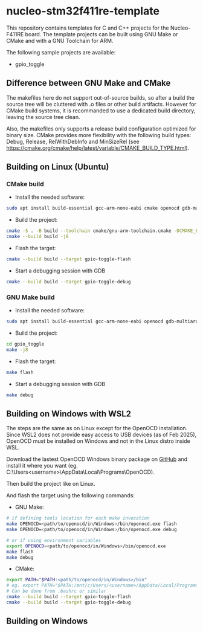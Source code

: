 # nucleo-stm32f411re-template

This repository contains templates for C and C++ projects for the Nucleo-F411RE
board. The template projects can be built using GNU Make or CMake and with a
GNU Toolchain for ARM.

The following sample projects are available:
- gpio_toggle

## Difference between GNU Make and CMake

The makefiles here do not support out-of-source builds, so after a build the
source tree will be cluttered with .o files or other build artifacts.
However for CMake build systems, it is recommanded to use a dedicated build
directory, leaving the source tree clean.

Also, the makefiles only supports a release build configuration optimized for
binary size. CMake provides more flexibility with the following build types:
Debug, Release, RelWithDebInfo and MinSizeRel
(see https://cmake.org/cmake/help/latest/variable/CMAKE_BUILD_TYPE.html).

## Building on Linux (Ubuntu)

### CMake build

- Install the needed software:
```bash
sudo apt install build-essential gcc-arm-none-eabi cmake openocd gdb-multiarch
```

- Build the project:
```bash
cmake -S . -B build --toolchain cmake/gnu-arm-toolchain.cmake -DCMAKE_BUILD_TYPE=Debug
cmake --build build -j8
```

- Flash the target:
```bash
cmake --build build --target gpio-toggle-flash
```

- Start a debugging session with GDB
```bash
cmake --build build --target gpio-toggle-debug
```

### GNU Make build

- Install the needed software:
```bash
sudo apt install build-essential gcc-arm-none-eabi openocd gdb-multiarch
```

- Build the project:
```bash
cd gpio_toggle
make -j8
```

- Flash the target:
```bash
make flash
```

- Start a debugging session with GDB
```bash
make debug
```

## Building on Windows with WSL2

The steps are the same as on Linux except for the OpenOCD installation.
Since WSL2 does not provide easy access to USB devices (as of Feb 2025), OpenOCD
must be installed on Windows and not in the Linux distro inside WSL.

Download the lastest OpenOCD Windows binary package on
[GitHub](https://github.com/openocd-org/openocd/releases/latest) and install it
where you want (eg. C:\Users\<username>\AppData\Local\Programs\OpenOCD).

Then build the project like on Linux.

And flash the target using the following commands:

- GNU Make:
```bash
# if defining tools location for each make invocation
make OPENOCD=<path/to/openocd/in/Windows>/bin/openocd.exe flash
make OPENOCD=<path/to/openocd/in/Windows>/bin/openocd.exe debug

# or if using environment variables
export OPENOCD=<path/to/openocd/in/Windows>/bin/openocd.exe
make flash
make debug
```

- CMake:
```bash
export PATH="$PATH:<path/to/openocd/in/Windows>/bin"
# eg. export PATH="$PATH:/mnt/c/Users/<username>/AppData/Local/Programs/OpenOCD/bin"
# Can be done from .bashrc or similar
cmake --build build --target gpio-toggle-flash
cmake --build build --target gpio-toggle-debug
```

## Building on Windows
